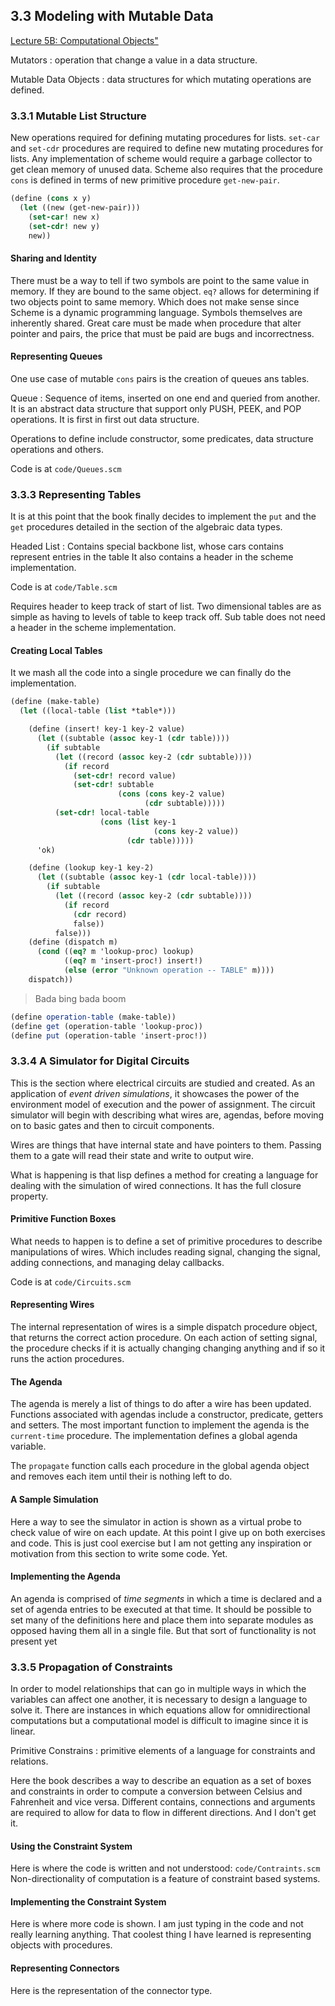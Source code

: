 ## 3.3 Modeling with Mutable Data

[Lecture 5B: Computational Objects"](https://youtu.be/yedzRWhi-9E?si=W2IwzrfHB3uoFwaE)

Mutators
: operation that change a value in a data structure.

Mutable Data Objects
: data structures for which mutating operations are defined.

### 3.3.1 Mutable List Structure

New operations required for defining mutating procedures for lists. `set-car` and
`set-cdr` procedures are required to define new mutating procedures for lists.
Any implementation of scheme would require a garbage collector to get clean memory
of unused data. Scheme also requires that the procedure `cons` is defined in terms
of new primitive procedure `get-new-pair`.

```scheme
(define (cons x y)
  (let ((new (get-new-pair)))
    (set-car! new x)
    (set-cdr! new y)
    new))
```

#### Sharing and Identity

There must be a way to tell if two symbols are point to the same value in memory.
If they are bound to the same object. `eq?` allows for determining if two objects
point to same memory. Which does not make sense since Scheme is a dynamic programming
language. Symbols themselves are inherently shared. Great care must be made when
procedure that alter pointer and pairs, the price that must be paid are bugs and
incorrectness.

#### Representing Queues

One use case of mutable `cons` pairs is the creation of queues ans tables.

Queue
: Sequence of items, inserted on one end and queried from another. It is an abstract
  data structure that support only PUSH, PEEK, and POP operations. It is first in
  first out data structure.

Operations to define include constructor, some predicates, data structure operations
and others.

Code is at `code/Queues.scm`

### 3.3.3 Representing Tables

It is at this point that the book finally decides to implement the `put` and the
`get` procedures detailed in the section of the algebraic data types.

Headed List
: Contains special backbone list, whose cars contains represent entries in the table
  It also contains a header in the scheme implementation.

Code is at `code/Table.scm`

Requires header to keep track of start of list. Two dimensional tables are as simple
as having to levels of table to keep track off. Sub table does not need a header
in the scheme implementation.

#### Creating Local Tables

It we mash all the code into a single procedure we can finally do the implementation.

```scheme
(define (make-table)
  (let ((local-table (list *table*)))

    (define (insert! key-1 key-2 value)
      (let ((subtable (assoc key-1 (cdr table))))
        (if subtable
          (let ((record (assoc key-2 (cdr subtable))))
            (if record
              (set-cdr! record value)
              (set-cdr! subtable
                        (cons (cons key-2 value)
                              (cdr subtable)))))
          (set-cdr! local-table
                    (cons (list key-1
                                (cons key-2 value))
                          (cdr table)))))
      'ok)

    (define (lookup key-1 key-2)
      (let ((subtable (assoc key-1 (cdr local-table))))
        (if subtable
          (let ((record (assoc key-2 (cdr subtable))))
            (if record
              (cdr record)
              false))
          false)))
    (define (dispatch m)
      (cond ((eq? m 'lookup-proc) lookup)
            ((eq? m 'insert-proc!) insert!)
            (else (error "Unknown operation -- TABLE" m))))
    dispatch))
```

> Bada bing bada boom

```scheme
(define operation-table (make-table))
(define get (operation-table 'lookup-proc))
(define put (operation-table 'insert-proc!))
```

### 3.3.4 A Simulator for Digital Circuits

This is the section where electrical circuits are studied and created. As an application
of *event driven simulations*, it showcases the power of the environment model of
execution and the power of assignment. The circuit simulator will begin with describing
what wires are, agendas, before moving on to basic gates and then to circuit components.

Wires are things that have internal state and have pointers to them. Passing them
to a gate will read their state and write to output wire.

What is happening is that lisp defines a method for creating a language for dealing
with the simulation of wired connections. It has the full closure property.

#### Primitive Function Boxes

What needs to happen is to define a set of primitive procedures to describe manipulations
of wires. Which includes reading signal, changing the signal, adding connections,
and managing delay callbacks.

Code is at `code/Circuits.scm`

#### Representing Wires

The internal representation of wires is a simple dispatch procedure object,
that returns the correct action procedure. On each action of setting signal,
the procedure checks if it is actually changing changing anything and if so it
runs the action procedures.

#### The Agenda

The agenda is merely a list of things to do after a wire has been updated. Functions
associated with agendas include a constructor, predicate, getters and setters. The
most important function to implement the agenda is the `current-time` procedure.
The implementation defines a global agenda variable.

The `propagate` function calls each procedure in the global agenda object and removes
each item until their is nothing left to do.

#### A Sample Simulation

Here a way to see the simulator in action is shown as a virtual probe to check
value of wire on each update. At this point I give up on both exercises and code.
This is just cool exercise but I am not getting any inspiration or motivation from
this section to write some code. Yet.

#### Implementing the Agenda

An agenda is comprised of *time segments* in which a time is declared and a set of
agenda entries to be executed at that time. It should be possible to set many of
the definitions here and place them into separate modules as opposed having them
all in a single file. But that sort of functionality is not present yet

### 3.3.5 Propagation of Constraints

In order to model relationships that can go in multiple ways in which the variables
can affect one another, it is necessary to design a language to solve it.
There are instances in which equations allow for omnidirectional computations
but a computational model is difficult to imagine since it is linear.

Primitive Constrains
: primitive elements of a language for constraints and relations.

Here the book describes a way to describe an equation as a set of boxes and constraints
in order to compute a conversion between Celsius and Fahrenheit and vice versa.
Different contains, connections and arguments are required to allow for data to
flow in different directions. And I don't get it.

#### Using the Constraint System

Here is where the code is written and not understood: `code/Contraints.scm`
Non-directionality of computation is a feature of constraint based systems.

#### Implementing the Constraint System

Here is where more code is shown. I am just typing in the code and not really learning
anything. That coolest thing I have learned is representing objects with procedures.

#### Representing Connectors

Here is the representation of the connector type.
